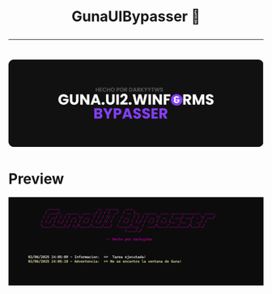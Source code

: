 <h1 align="center">

GunaUIBypasser 🎨

---
<h1 align="center">
  <a href="https://github.com/darkyytws/GunaUIBypasser/" target="_blank"><img src="https://raw.githubusercontent.com/darkyytws/GunaUIBypasser/refs/heads/main/recursos/image.png" alt="Guna2UIBypasser" width="800"></a>
</h1>

# Preview
![imagen](https://raw.githubusercontent.com/darkyytws/GunaUIBypasser/refs/heads/main/recursos/preview.png)
